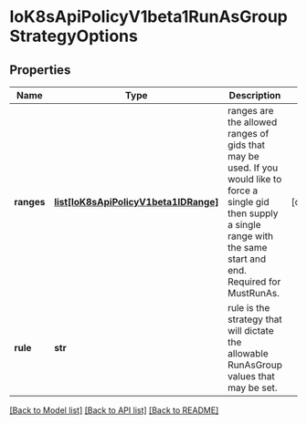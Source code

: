 # IoK8sApiPolicyV1beta1RunAsGroupStrategyOptions

## Properties
Name | Type | Description | Notes
------------ | ------------- | ------------- | -------------
**ranges** | [**list[IoK8sApiPolicyV1beta1IDRange]**](IoK8sApiPolicyV1beta1IDRange.md) | ranges are the allowed ranges of gids that may be used. If you would like to force a single gid then supply a single range with the same start and end. Required for MustRunAs. | [optional] 
**rule** | **str** | rule is the strategy that will dictate the allowable RunAsGroup values that may be set. | 

[[Back to Model list]](../README.md#documentation-for-models) [[Back to API list]](../README.md#documentation-for-api-endpoints) [[Back to README]](../README.md)


